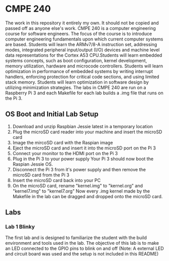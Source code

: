 # CMPE 240
The work in this repository it entirely my own. It should not be copied and passed off as anyone else's work.
CMPE 240 is a computer engineering course for software engineers. The focus of the course is to introduce computer engineering fundamentals upon which current computer systems are based. Students will learn the ARMv7/8-A instruction set, addressing modes, integrated peripheral input/output (I/O) devices and machine level data representations for the Cortex A53 CPU.Students will learn embedded systems concepts, such as boot configuration, kernel development, memory utilization, hardware and microcode controllers. Students will learn optimization in performance of embedded systems by  writing interrupt handlers, enforcing protection for critical code sections, and using limited stack memory. Students will learn optimization in software design by utilizing minimization strategies.
The labs in CMPE 240 are run on a Raspberry Pi 3 and each Makefile for each lab builds a .img file that runs on the Pi 3.

## OS Boot and Initial Lab Setup
1. Download and unzip Raspbian Jessie latest in a temporary location
2. Plug the microSD card reader into your machine and insert the microSD card
3. Image the mircoSD card with the Raspian image
4. Eject the microSD card and insert it into the microSD port on the Pi 3
5. Connect your monitor to the HDMI port on the Pi 3
6. Plug in the Pi 3 to your power supply
Your Pi 3 should now boot the Raspian Jessie OS.
7. Disconnect the Pi 3 from it's power supply and then remove the microSD card from the Pi 3
8. Insert the microSD card back into your PC
9. On the microSD card, rename "kernel.img" to "kernel.org" and "kernel7.img" to "kernel7.org"
Now every .img kernel made by the Makefile in the lab can be dragged and dropped onto the microSD card.

## Labs
### Lab 1 Blinky
The first lab and is designed to familiarize the student with the build environment and tools used in the lab. The objective of this lab is to make an LED connected to the GPIO pins to blink on and off (Note: A external LED and circuit board was used and the setup is not included in this README)
